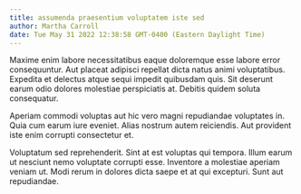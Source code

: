 ```yaml
---
title: assumenda praesentium voluptatem iste sed
author: Martha Carroll
date: Tue May 31 2022 12:38:58 GMT-0400 (Eastern Daylight Time)
---
```

Maxime enim labore necessitatibus eaque doloremque esse labore error consequuntur. Aut placeat adipisci repellat dicta natus animi voluptatibus. Expedita et delectus atque sequi impedit quibusdam quis. Sit deserunt earum odio dolores molestiae perspiciatis at. Debitis quidem soluta consequatur.

 Aperiam commodi voluptas aut hic vero magni repudiandae voluptates in. Quia cum earum iure eveniet. Alias nostrum autem reiciendis. Aut provident iste enim corrupti consectetur et.

 Voluptatum sed reprehenderit. Sint at est voluptas qui tempora. Illum earum ut nesciunt nemo voluptate corrupti esse. Inventore a molestiae aperiam veniam ut. Modi rerum in dolores dicta saepe et at qui excepturi. Sunt aut repudiandae.